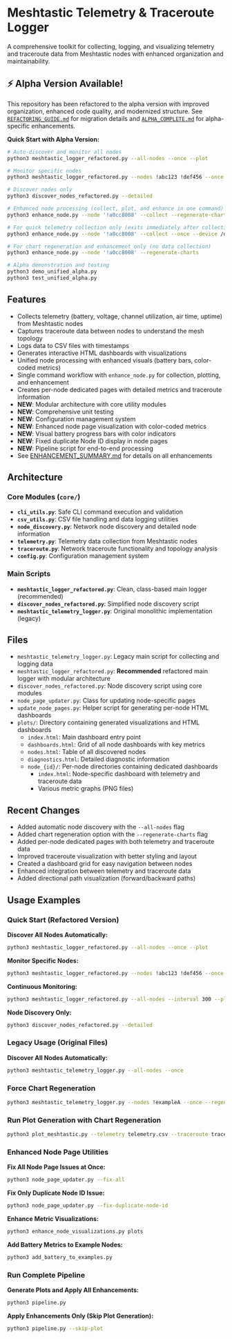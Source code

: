 # Meshtastic Telemetry & Traceroute Logger

A comprehensive toolkit for collecting, logging, and visualizing telemetry and traceroute data from Meshtastic nodes with enhanced organization and maintainability.

## ⚡ Alpha Version Available!

This repository has been refactored to the alpha version with improved organization, enhanced code quality, and modernized structure. See [`REFACTORING_GUIDE.md`](REFACTORING_GUIDE.md) for migration details and [`ALPHA_COMPLETE.md`](ALPHA_COMPLETE.md) for alpha-specific enhancements.

**Quick Start with Alpha Version:**
```bash
# Auto-discover and monitor all nodes
python3 meshtastic_logger_refactored.py --all-nodes --once --plot

# Monitor specific nodes  
python3 meshtastic_logger_refactored.py --nodes !abc123 !def456 --once --plot

# Discover nodes only
python3 discover_nodes_refactored.py --detailed

# Enhanced node processing (collect, plot, and enhance in one command)
python3 enhance_node.py --node '!a0cc8008' --collect --regenerate-charts --device /dev/ttyUSB0

# For quick telemetry collection only (exits immediately after collection)
python3 enhance_node.py --node '!a0cc8008' --collect --once --device /dev/ttyUSB0

# For chart regeneration and enhancement only (no data collection)
python3 enhance_node.py --node '!a0cc8008' --regenerate-charts

# Alpha demonstration and testing
python3 demo_unified_alpha.py
python3 test_unified_alpha.py
```

## Features

- Collects telemetry (battery, voltage, channel utilization, air time, uptime) from Meshtastic nodes
- Captures traceroute data between nodes to understand the mesh topology
- Logs data to CSV files with timestamps
- Generates interactive HTML dashboards with visualizations
- Unified node processing with enhanced visuals (battery bars, color-coded metrics)
- Single command workflow with `enhance_node.py` for collection, plotting, and enhancement
- Creates per-node dedicated pages with detailed metrics and traceroute information
- **NEW**: Modular architecture with core utility modules
- **NEW**: Comprehensive unit testing
- **NEW**: Configuration management system
- **NEW**: Enhanced node page visualization with color-coded metrics
- **NEW**: Visual battery progress bars with color indicators
- **NEW**: Fixed duplicate Node ID display in node pages
- **NEW**: Pipeline script for end-to-end processing
- See [ENHANCEMENT_SUMMARY.md](ENHANCEMENT_SUMMARY.md) for details on all enhancements

## Architecture

### Core Modules (`core/`)
- **`cli_utils.py`**: Safe CLI command execution and validation
- **`csv_utils.py`**: CSV file handling and data logging utilities  
- **`node_discovery.py`**: Network node discovery and detailed node information
- **`telemetry.py`**: Telemetry data collection from Meshtastic nodes
- **`traceroute.py`**: Network traceroute functionality and topology analysis
- **`config.py`**: Configuration management system

### Main Scripts
- **`meshtastic_logger_refactored.py`**: Clean, class-based main logger (recommended)
- **`discover_nodes_refactored.py`**: Simplified node discovery script
- **`meshtastic_telemetry_logger.py`**: Original monolithic implementation (legacy)

## Files

- `meshtastic_telemetry_logger.py`: Legacy main script for collecting and logging data
- `meshtastic_logger_refactored.py`: **Recommended** refactored main logger with modular architecture
- `discover_nodes_refactored.py`: Node discovery script using core modules  
- `node_page_updater.py`: Class for updating node-specific pages
- `update_node_pages.py`: Helper script for generating per-node HTML dashboards
- `plots/`: Directory containing generated visualizations and HTML dashboards
  - `index.html`: Main dashboard entry point
  - `dashboards.html`: Grid of all node dashboards with key metrics
  - `nodes.html`: Table of all discovered nodes
  - `diagnostics.html`: Detailed diagnostic information
  - `node_{id}/`: Per-node directories containing dedicated dashboards
    - `index.html`: Node-specific dashboard with telemetry and traceroute data
    - Various metric graphs (PNG files)

## Recent Changes

- Added automatic node discovery with the `--all-nodes` flag
- Added chart regeneration option with the `--regenerate-charts` flag
- Added per-node dedicated pages with both telemetry and traceroute data
- Improved traceroute visualization with better styling and layout
- Created a dashboard grid for easy navigation between nodes
- Enhanced integration between telemetry and traceroute data
- Added directional path visualization (forward/backward paths)

## Usage Examples

### Quick Start (Refactored Version)

**Discover All Nodes Automatically:**
```bash
python3 meshtastic_logger_refactored.py --all-nodes --once --plot
```

**Monitor Specific Nodes:**
```bash
python3 meshtastic_logger_refactored.py --nodes !abc123 !def456 --once --plot
```

**Continuous Monitoring:**
```bash
python3 meshtastic_logger_refactored.py --all-nodes --interval 300 --plot
```

**Node Discovery Only:**
```bash
python3 discover_nodes_refactored.py --detailed
```

### Legacy Usage (Original Files)

**Discover All Nodes Automatically:**

```bash
python3 meshtastic_telemetry_logger.py --all-nodes --once
```

### Force Chart Regeneration

```bash
python3 meshtastic_telemetry_logger.py --nodes !exampleA --once --regenerate-charts
```

### Run Plot Generation with Chart Regeneration

```bash
python3 plot_meshtastic.py --telemetry telemetry.csv --traceroute traceroute.csv --regenerate-charts
```

### Enhanced Node Page Utilities

**Fix All Node Page Issues at Once:**
```bash
python3 node_page_updater.py --fix-all
```

**Fix Only Duplicate Node ID Issue:**
```bash
python3 node_page_updater.py --fix-duplicate-node-id
```

**Enhance Metric Visualizations:**
```bash
python3 enhance_node_visualizations.py plots
```

**Add Battery Metrics to Example Nodes:**
```bash
python3 add_battery_to_examples.py
```

### Run Complete Pipeline

**Generate Plots and Apply All Enhancements:**
```bash
python3 pipeline.py
```

**Apply Enhancements Only (Skip Plot Generation):**
```bash
python3 pipeline.py --skip-plot
```
